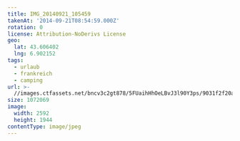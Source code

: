```yaml
---
title: IMG_20140921_105459
takenAt: '2014-09-21T08:54:59.000Z'
rotation: 0
license: Attribution-NoDerivs License
geo:
  lat: 43.606402
  lng: 6.902152
tags:
  - urlaub
  - frankreich
  - camping
url: >-
  //images.ctfassets.net/bncv3c2gt878/5FUaihHhOeLBvJ3l90Y3ps/9031f2f20ae8b961cacba07dc8fad696/img_20140921_105459_27697162543_o
size: 1072069
image:
  width: 2592
  height: 1944
contentType: image/jpeg
---
```


